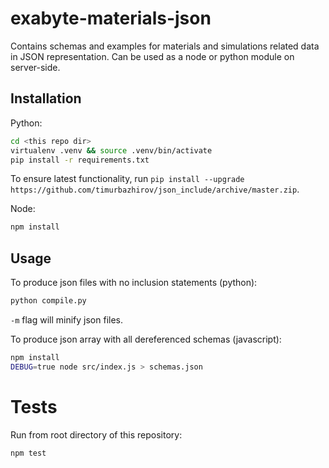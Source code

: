 # exabyte-materials-json

Contains schemas and examples for materials and simulations related data in JSON representation. Can be used as a node
or python module on server-side.

## Installation

Python:

```bash
cd <this repo dir>
virtualenv .venv && source .venv/bin/activate
pip install -r requirements.txt
```

To ensure latest functionality, run `pip install --upgrade https://github.com/timurbazhirov/json_include/archive/master.zip`.

Node:
```bash
npm install
```

## Usage

To produce json files with no inclusion statements (python):

```bash
python compile.py
```

`-m` flag will minify json files.

To produce json array with all dereferenced schemas (javascript):

```bash
npm install
DEBUG=true node src/index.js > schemas.json
```

# Tests

Run from root directory of this repository:

```bash
npm test
```
